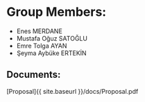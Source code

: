 # Group Members:
* Enes MERDANE 
* Mustafa Oğuz SATOĞLU 
* Emre Tolga AYAN 
* Şeyma Aybüke ERTEKİN

## Documents:
[Proposal]{{ site.baseurl }}/docs/Proposal.pdf
